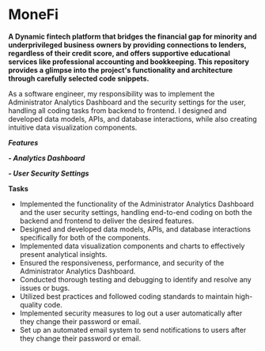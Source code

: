 # MoneFi

**A Dynamic fintech platform that bridges the financial gap for minority and underprivileged business owners by providing connections to lenders, regardless of their credit score, and offers supportive educational services like professional accounting and bookkeeping. This repository provides a glimpse into the project's functionality and architecture through carefully selected code snippets.**

As a software engineer, my responsibility was to implement the Administrator Analytics Dashboard and the security settings for the user, handling all coding tasks from backend to frontend. I designed and developed data models, APIs, and database interactions, while also creating intuitive data visualization components.

***Features***

***- Analytics Dashboard***

***- User Security Settings***

**Tasks**

- Implemented the functionality of the Administrator Analytics Dashboard and the user security settings, handling end-to-end coding on both the backend and frontend to deliver the desired features.
- Designed and developed data models, APIs, and database interactions specifically for both of the components.
- Implemented data visualization components and charts to effectively present analytical insights.
- Ensured the responsiveness, performance, and security of the Administrator Analytics Dashboard.
- Conducted thorough testing and debugging to identify and resolve any issues or bugs.
- Utilized best practices and followed coding standards to maintain high-quality code.
- Implemented security measures to log out a user automatically after they change their password or email.
- Set up an automated email system to send notifications to users after they change their password or email.
